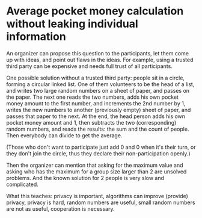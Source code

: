 # Average pocket money calculation without leaking individual information

An organizer can propose this question to the participants, let them come up
with ideas, and point out flaws in the ideas. For example, using a trusted
third party can be expensive and needs full trust of all participants.

One possible solution without a trusted third party: people sit in a circle,
forming a circular linked list. One of them volunteers to be the head of a
list, and writes two large random numbers on a sheet of paper, and passes on
the paper. The next one reads the two numbers, adds his own pocket money amount
to the first number, and increments the 2nd number by 1, writes the new numbers
to another (previously empty) sheet of paper, and passes that paper to the
next. At the end, the head person adds his own pocket money amount and 1, then
subtracts the two (corresponding) random numbers, and reads the results: the
sum and the count of people. Then everybody can divide to get the average.

(Those who don't want to participate just add 0 and 0 when it's their turn, or
they don't join the circle, thus they declare their non-participation openly.)

Then the organizer can mention that asking for the maximum value and asking who
has the maximum for a group size larger than 2 are unsolved problems. And the
known solution for 2 people is very slow and complicated.

What this teaches: privacy is important, algorithms can improve (provide)
privacy, privacy is hard, random numbers are useful, small random numbers are
not as useful, cooperation is necessary.
